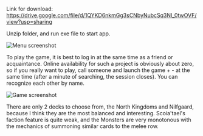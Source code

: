 Link for download: https://drive.google.com/file/d/1QYKD6nkmGg3sCNbyNubcSq3NI_0twOVF/view?usp=sharing

Unzip folder, and run exe file to start app.

![Menu screenshot](https://github.com/EBTYX2809/GwentOnline/blob/master/GwentMenu.jpg) 

To play the game, it is best to log in at the same time as a friend or acquaintance. Online availability for such a project is obviously about zero, so if you really want to play, call someone and launch the game + - at the same time (after a minute of searching, the session closes). You can recognize each other by name.

![Game screenshot](https://github.com/EBTYX2809/GwentOnline/blob/master/GwentGame.jpg) 

There are only 2 decks to choose from, the North Kingdoms and Nilfgaard, because I think they are the most balanced and interesting. Scoia'tael's faction feature is quite weak, and the Monsters are very monotonous with the mechanics of summoning similar cards to the melee row. 
